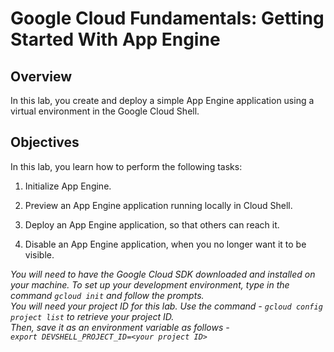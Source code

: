 # Google Cloud Fundamentals: Getting Started With App Engine

## Overview

In this lab, you create and deploy a simple App Engine application using a virtual environment in the Google Cloud Shell.

## Objectives

In this lab, you learn how to perform the following tasks:

1. Initialize App Engine.

2. Preview an App Engine application running locally in Cloud Shell.

3. Deploy an App Engine application, so that others can reach it.

4. Disable an App Engine application, when you no longer want it to be visible.

*You will need to have the Google Cloud SDK downloaded and installed on your machine. 
To set up your development environment, type in the command `gcloud init` and follow the prompts.  
You will need your project ID for this lab. Use the command - `gcloud config project list` to retrieve your project ID.    
Then, save it as an environment variable as follows -  
`export DEVSHELL_PROJECT_ID=<your project ID>`*